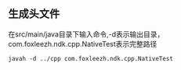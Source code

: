 ## 生成头文件
在src/main/java目录下输入命令,-d表示输出目录，com.foxleezh.ndk.cpp.NativeTest表示完整路径
```shell
javah -d ../cpp com.foxleezh.ndk.cpp.NativeTest
```